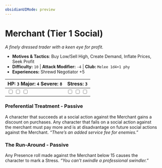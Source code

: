 ```yaml
---
obsidianUIMode: preview
---
```

# Merchant (Tier 1 Social)

*A finely dressed trader with a keen eye for profit.*

- **Motives & Tactics**: Buy Low/Sell High, Create Demand, Inflate Prices, Seek Profit
- **Difficulty:** `10` | **Attack Modifier:** `-4` | **Club:** `Melee 1d4+1 phy`
- **Experiences:** Shrewd Negotiator +5

| HP: `3` Major: `4` Severe: `8` | Stress: `3` |
|--|--|
|  <input type="checkbox" unchecked id="a2033259"> <input type="checkbox" unchecked id="3dabf8b3"> <input type="checkbox" unchecked id="0b5fb227"> |  <input type="checkbox" unchecked id="a261a8d6"> <input type="checkbox" unchecked id="eab9b680"> <input type="checkbox" unchecked id="9dd47860"> |

### Preferential Treatment - Passive

A character that succeeds at a social action against the Merchant gains a discount on purchases. Any character that fails on a social action against the merchant must pay more and is at disadvantage on future social actions against the Merchant. *“There’s an added service fee for enemies.”*

### The Run-Around - Passive

Any Presence roll made against the Merchant below 15 causes the character to mark a Stress. *“You can’t swindle a professional swindler.”*



